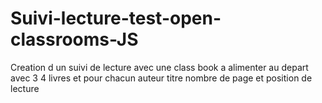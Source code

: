 # Suivi-lecture-test-open-classrooms-JS

Creation d un suivi de lecture avec une class book a alimenter au depart avec 3 4 livres et pour chacun
auteur titre nombre de page et position de lecture
